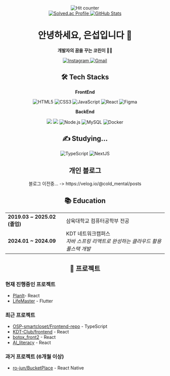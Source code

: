 <div align="center">
  <img src="https://hits.seeyoufarm.com/api/count/incr/badge.svg?url=https%3A%2F%2Fgithub.com%2Feunseopi&count_bg=%2379C83D&title_bg=%23555555&icon=github.svg&icon_color=%23E7E7E7&title=hits&edge_flat=false" alt="Hit counter"/>
</div>
<div align="center">                
  <a href="https://solved.ac/mastser1">
    <img src="http://mazassumnida.wtf/api/generate_badge?boj=mastser1" alt="Solved.ac Profile"/>
    <img src="https://github-readme-stats.vercel.app/api?username=eunseopi&show_icons=true&theme=radical" alt="GitHub Stats"/>
  </a>
</div>

<h1 align="center">안녕하세요, 은섭입니다 👋</h1>

<p align="center">
  <strong>개발자의 꿈을 꾸는 코린이 🧑‍💻</strong><br>
</p>

<p align="center">
  <a href="https://www.instagram.com/_xunxeo6/">
    <img src="https://img.shields.io/badge/Instagram-E4405F?style=for-the-badge&logo=Instagram&logoColor=white" alt="Instagram"/>
  </a>
  <a href="mailto:asxzqw12@gmail.com">
    <img src="https://img.shields.io/badge/Gmail-D14836?style=for-the-badge&logo=gmail&logoColor=white" alt="Gmail"/>
  </a>
</p>

<h2 align="center">🛠 Tech Stacks</h2>

<div align="center">
  <p align="center">
    <p align="center"><strong>FrontEnd</strong><p>
    <img src="https://img.shields.io/badge/-HTML5-E34F26?style=for-the-badge&logo=html5&logoColor=white" alt="HTML5"/>
    <img src="https://img.shields.io/badge/-CSS3-1572B6?style=for-the-badge&logo=css3" alt="CSS3"/>
    <img src="https://img.shields.io/badge/-JavaScript-F7DF1E?style=for-the-badge&logo=javascript&logoColor=black" alt="JavaScript"/>
    <img src="https://img.shields.io/badge/-React-61DAFB?style=for-the-badge&logo=react&logoColor=black" alt="React"/>
    <img src="https://img.shields.io/badge/-Figma-F24E1E?style=for-the-badge&logo=figma&logoColor=white" alt="Figma"/>
  </p>
  <p align="center">
      <p align="center"><strong>BackEnd</strong><p>
      <img src="https://img.shields.io/badge/Spring-6DB33F?style=for-the-badge&logo=spring&logoColor=white"/>
      <img src="https://img.shields.io/badge/SpringBoot-6DB33F?style=for-the-badge&logo=springboot&logoColor=white"/>
      <img src="https://img.shields.io/badge/-Node.js-339933?style=for-the-badge&logo=node.js&logoColor=white" alt="Node.js"/>
      <img src="https://img.shields.io/badge/-MySQL-4479A1?style=for-the-badge&logo=mysql&logoColor=white" alt="MySQL"/>
      <img src="https://img.shields.io/badge/-Docker-2496ED?style=for-the-badge&logo=docker&logoColor=white" alt="Docker"/>
  </p>
</div>

<h2 align="center">✍️ Studying...</h2>

<p align="center">
  <img src="https://img.shields.io/badge/-TypeScript-3178C6?style=for-the-badge&logo=typescript&logoColor=white" alt="TypeScript"/>
  <img src="https://img.shields.io/badge/-NextJs-000000?style=for-the-badge&logo=nextjs&logoColor=white" alt="NextJS"/>
  
</p>
<h2 align="center">개인 블로그</h2>
<p align="center">
  블로그 이전중... -> https://velog.io/@cold_mental/posts
</p>
  
<h2 align="center">📚 Education</h2>

<div align="center">
  <table>
    <tr>
      <td><strong>2019.03 ~ 2025.02 (졸업)</strong></td>
      <td>삼육대학교 컴퓨터공학부 전공</td>
    </tr>
    <tr>
      <td><strong>2024.01 ~ 2024.09</strong></td>
      <td>KDT 네트워크캠퍼스<br><em>자바 스프링 리액트로 완성하는 클라우드 활용 풀스택 개발</em></td>
    </tr>
  </table>
</div>

<h2 align="center">🚀 프로젝트</h2>

<h3>현재 진행중인 프로젝트</h3>

- [PlanIt](https://github.com/PlanItproject/FrontEnd)- React
- [LifeMaster](https://github.com/orgs/Seeds-kr/teams/lifemaster/repositories) - Flutter

<h3>최근 프로젝트</h3>

- [OSP-smartcloset/Frontend-repo](https://github.com/OSP-smartcloset/Frontend-repo) - TypeScript
- [KDT-Club/frontend](https://github.com/KDT-Club/frontend) - React
- [botox_front2](https://github.com/mastser1/botox_front2) - React
- [AI_literacy](https://github.com/mastser1/AI_literacy) - React

<h3>과거 프로젝트 (6개월 이상)</h3>

- [ro-jun/BucketPlace](https://github.com/ro-jun/BucketPlace) - React Native
